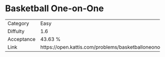 # Basketball One-on-One

<table>
    <tr>
        <td>Category</td>
        <td>Easy</td>
    </tr>
    <tr>
        <td>Diffulty</td>
        <td>1.6</td>
    </tr>
    <tr>
        <td>Acceptance</td>
        <td>43.63 %</td>
    </tr>
    <tr>
        <td>Link</td>
        <td>https://open.kattis.com/problems/basketballoneonone</td>
    </tr>
</table>